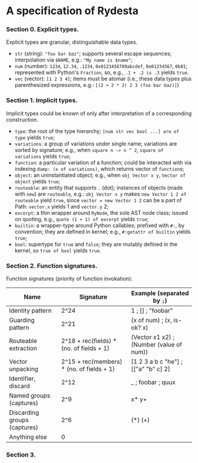 # A specification of Rydesta

### Section 0. Explicit types.

Explicit types are granular, distinguishable data types.

+ `str` (string): `"foo bar baz"`; supports several escape sequences; interpolation
  via `$NAME`, e.g.: `"My name is $name"`;
+ `num` (number):  `1234`, `12.34`, `.1234`, `0x0123456789abcdef`, `0o01234567`, `0b01`;
  represented with Python's `Fraction`, so, e.g., `.1 + .2 is .3` yields `true`.
+ `vec` (vector): `[1 2 3 4]`; items must be atomar (i.e., these data types plus
  parenthesized expressions, e.g.: `[(2 + 2 * 2) 2 3 (foo bar baz)]`)

### Section 1. Implicit types.

Implicit types could be known of only after interpretation of a corresponding construction.

+ `type`: the root of the type hierarchy; `[num str vec bool ...] are of type`
  yields `true`;
+ `variations`: a group of variations under single name; variations are sorted by
  signature; e.g., when `square n -> n ^ 2`, `square of variations` yields `true`;
+ `function`: a particular variation of a function; could be interacted with
  via indexing `dump: (x of variations)`, which returns vector of `function`s;
+ `object`: an uninstantiated object; e.g., when `obj Vector x y`, `Vector of object`
  yields `true`;
+ `routeable`: an entity that supports `.` (dot); instances of objects (made with `new`)
  are `routeable`, e.g.: `obj Vector x y` makes `new Vector 1 2 of routeable` yield
  `true`, since `vector = new Vector 1 2` can be a part of Path: `vector.x` yields 1
  and `vector.y` 2;
+ `excerpt`: a thin wrapper around `RyNode`, the sole AST node class; issued on quoting,
  e.g., `quote (1 + 1) of excerpt` yields `true`;
+ `builtin`: a wrapper-type around Python callables; prefixed with `#:`, by convention;
  they are defined in kernel; e.g., `#:getattr of builtin` yields `true`;
+ `bool`: supertype for `true` and `false`; they are mutably defined in the kernel, so
  `true of bool` yields `true`.

### Section 2. Function signatures.

Function signatures (priority of function invokation):

| **Name**                     | **Signature**                             | **Example** (separated by `;`)           |
|------------------------------|-------------------------------------------|------------------------------------------|
| Identity pattern             | 2^24                                      | 1 ; [] ; "foobar"                        |
| Guarding pattern             | 2^21                                      | (x of num) ; (x, is-ok? x)               |
| Routeable extraction         | 2^18 + rec(fields) * (no. of fields + 1)  | (Vector x1 x2) ; (Number (value of num)) |
| Vector unpacking             | 2^15 + rec(members) * (no. of fields + 1) | [1 2 3 a b c "he"] ; [["a" "b" c] 2]     |
| Identifier, discard          | 2^12                                      | _ ; foobar ; quux                        |
| Named groups (captures)      | 2^9                                       | x* y+                                    |
| Discarding groups (captures) | 2^6                                       | (*) (+)                                  |
| Anything else                | 0                                         |                                          |

### Section 3.
